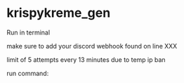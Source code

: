 # krispykreme_gen

Run in terminal

make sure to add your discord webhook found on line XXX

limit of 5 attempts every 13 minutes due to temp ip ban

run command:


